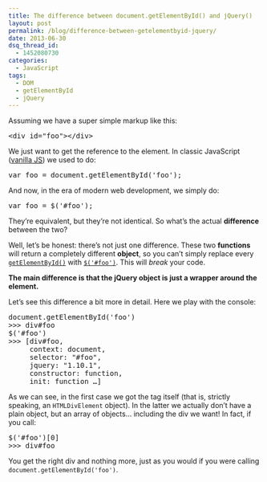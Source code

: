```yaml
---
title: The difference between document.getElementById() and jQuery()
layout: post
permalink: /blog/difference-between-getelementbyid-jquery/
date: 2013-06-30
dsq_thread_id:
  - 1452080730
categories:
  - JavaScript
tags:
  - DOM
  - getElementById
  - jQuery
---
```


<p>
  Assuming we have a super simple markup like this:
</p>

<pre>&lt;div id="foo">&lt;/div></pre>

<p>
  We just want to get the reference to the element. In classic JavaScript (<a href="http://vanilla-js.com/" title="vanilla JS" target="_blank">vanilla <abbr title="JavaScript">JS</abbr></a>) we used to do:
</p>

<pre>var foo = document.getElementById('foo');</pre>

<p>
  And now, in the era of modern web development, we simply do:
</p>

<pre>var foo = $('#foo');</pre>

<p>
  They&#8217;re equivalent, but they&#8217;re not identical. So what&#8217;s the actual <strong>difference</strong> between the two?
</p>

<p>
  Well, let&#8217;s be honest: there&#8217;s not just one difference. These two <strong>functions</strong> will return a completely different <strong>object</strong>, so you can&#8217;t simply replace every <a href="https://developer.mozilla.org/en-US/docs/Web/API/document.getElementById" title="getElementById() documentation" target="_blank" rel="nofollow"><code>getElementById()</code></a> with <a href="http://api.jquery.com/jquery/" title="jQuery() documentation" target="_blank" rel="nofollow"><code>$('#foo')</code></a>. This will <em>break</em> your code.
</p>

<p>
  <strong>The main difference is that the jQuery object is just a wrapper around the element.</strong>
</p>

<p>
  Let&#8217;s see this difference a bit more in detail. Here we play with the console:
</p>

<pre>document.getElementById('foo')
>>> div#foo
$('#foo')
>>> [div#foo,
     context: document,
     selector: "#foo",
     jquery: "1.10.1",
     constructor: function,
     init: function …]</pre>

<p>
  As we can see, in the first case we got the tag itself (that is, strictly speaking, an <code>HTMLDivElement</code> object). In the latter we actually don&#8217;t have a plain object, but an array of objects&#8230; including the div we want! In fact, if you call:
</p>

<pre>$('#foo')[0]
>>> div#foo</pre>

<p>
  You get the right div and nothing more, just as you would if you were calling <code>document.getElementById('foo')</code>.
</p>

